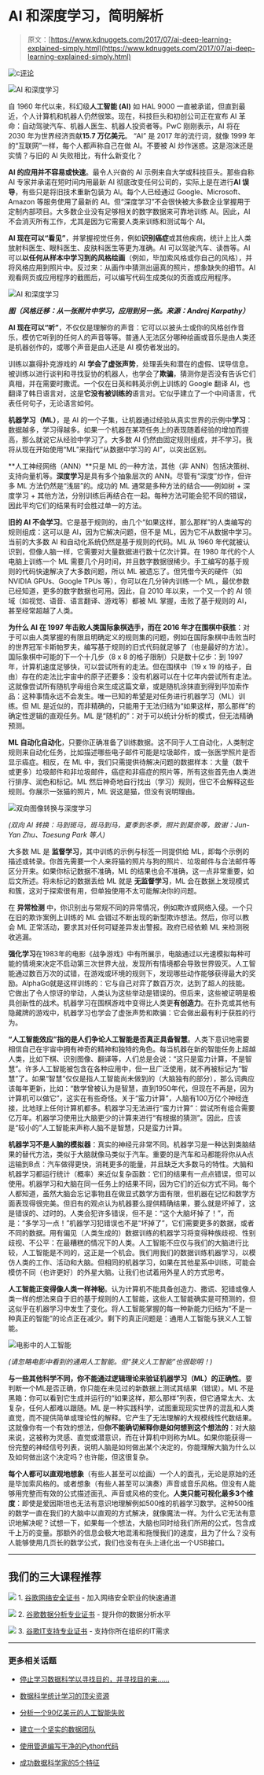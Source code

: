 # AI 和深度学习，简明解析

> 原文：[https://www.kdnuggets.com/2017/07/ai-deep-learning-explained-simply.html](https://www.kdnuggets.com/2017/07/ai-deep-learning-explained-simply.html)

![c](../Images/3d9c022da2d331bb56691a9617b91b90.png)[评论](2017/07/ai-deep-learning-explained-simply.html/3#comments)

![AI 和深度学习](../Images/c7647d29fcffe28c724b24f417ff1a6c.png)

自 1960 年代以来，科幻级**人工智能 (AI)** 如 HAL 9000 一直被承诺，但直到最近，个人计算机和机器人仍然很笨。现在，科技巨头和初创公司正在宣布 AI 革命：自动驾驶汽车、机器人医生、机器人投资者等。PwC 刚刚表示，AI 将在 2030 年为世界经济贡献**15.7 万亿美元**。 “AI” 是 2017 年的流行词，就像 1999 年的“互联网”一样，每个人都声称自己在做 AI。不要被 AI 炒作迷惑。这是泡沫还是实情？与旧的 AI 失败相比，有什么新变化？

**AI 的应用并不容易或快速**。最令人兴奋的 AI 示例来自大学或科技巨头。那些自称 AI 专家并承诺在短时间内用最新 AI 彻底改变任何公司的，实际上是在进行**AI 误导**，有些只是将旧技术重新包装为 AI。每个人已经通过 Google、Microsoft、Amazon 等服务使用了最新的 AI。但“深度学习”不会很快被大多数企业掌握用于定制内部项目。大多数企业没有足够相关的数字数据来可靠地训练 AI。因此，AI 不会消灭所有工作，尤其是因为它需要人类来训练和测试每个 AI。

**AI 现在可以“看见”**，并掌握视觉任务，例如**识别癌症**或其他疾病，统计上比人类放射科医生、眼科医生、皮肤科医生等更为准确。AI 可以驾驶汽车、读唇等。AI 可以**以任何从样本中学习到的风格绘画**（例如，毕加索风格或你自己的风格），并将风格应用到照片中。反过来：从画作中猜测出逼真的照片，想象缺失的细节。AI 观看网页或应用程序的截图后，可以编写代码生成类似的页面或应用程序。

![AI 和深度学习](../Images/c649b75b63b727a4073ef28d679bb39b.png)

***图（风格迁移：从一张照片中学习，应用到另一张。来源：Andrej Karpathy）***

**AI 现在可以“听”**，不仅仅是理解你的声音：它可以以披头士或你的风格创作音乐，模仿它听到的任何人的声音等等。普通人无法区分哪种绘画或音乐是由人类还是机器创作的，或哪个声音是由人还是 AI 模仿者发出的。

训练以赢得扑克游戏的 AI **学会了虚张声势**，处理丢失和潜在的虚假、误导信息。被训练以进行谈判和寻找妥协的机器人，也学会了**欺骗**，猜测你是否没有告诉它们真相，并在需要时撒谎。一个仅在日英和韩英示例上训练的 Google 翻译 AI，也翻译了韩日语言对，这是**它没有被训练的**语言对。它似乎建立了一个中间语言，代表任何句子，无论语言如何。

**机器学习（ML）**，是 AI 的一个子集，让机器通过经验从真实世界的示例中**学习**：数据越多，学习得越多。如果一个机器在某项任务上的表现随着经验的增加而提高，那么就说它从经验中学习了。大多数 AI 仍然由固定规则组成，并不学习。我将从现在开始使用“ML”来指代“从数据中学习的 AI”，以突出区别。

**人工神经网络（ANN）**只是 ML 的一种方法，其他（非 ANN）包括决策树、支持向量机等。**深度学习**是具有多个抽象层次的 ANN。尽管有“深度”炒作，但许多 ML 方法仍然是“浅层”的。成功的 ML 通常是多种方法的结合——例如树 + 深度学习 + 其他方法，分别训练后再结合在一起。每种方法可能会犯不同的错误，因此平均它们的结果有时会胜过单一的方法。

**旧的 AI 不会学习**。它是基于规则的，由几个“如果这样，那么那样”的人类编写的规则组成：这可以是 AI，因为它解决问题，但不是 ML，因为它不从数据中学习。当前的大多数 AI 和自动化系统仍然是基于规则的代码。ML 从 1960 年代就被认识到，但像人脑一样，它需要对大量数据进行数十亿次计算。在 1980 年代的个人电脑上训练一个 ML 需要几个月时间，并且数字数据很稀少。手工编写的基于规则的代码快速解决了大多数问题，所以 ML 被遗忘了。但凭借今天的硬件（如 NVIDIA GPUs、Google TPUs 等），你可以在几分钟内训练一个 ML，最优参数已经知道，更多的数字数据也可用。因此，自 2010 年以来，一个又一个的 AI 领域（如视觉、语音、语言翻译、游戏等）都被 ML 掌握，击败了基于规则的 AI，甚至经常超越了人类。

**为什么 AI 在 1997 年击败人类国际象棋选手，而在 2016 年才在围棋中获胜**：对于可以由人类掌握的有限且明确定义的规则集的问题，例如在国际象棋中击败当时的世界冠军卡斯帕罗夫，编写基于规则的旧式代码就足够了（也是最好的方法）。国际象棋中可能的下一个十几步（8 x 8 的格子限制）只是数十亿步：到 1997 年，计算机速度足够快，可以尝试所有的走法。但在围棋中（19 x 19 的格子，自由）存在的走法比宇宙中的原子还要多：没有机器可以在十亿年内尝试所有走法。这就像尝试所有随机字母组合来生成这篇文章，或是随机涂抹直到得到毕加索作品：这种事情永远不会发生。唯一已知的希望是对任务进行机器学习（ML）训练。但 ML 是近似的，而非精确的，只能用于无法归结为“如果这样，那么那样”的确定性逻辑的直观任务。ML 是“随机的”：对于可以统计分析的模式，但无法精确预测。

**ML 自动化自动化**，只要你正确准备了训练数据。这不同于人工自动化，人类制定规则来自动化任务，比如描述哪些电子邮件可能是垃圾邮件，或一张医学照片是否显示癌症。相反，在 ML 中，我们只需提供待解决问题的数据样本：大量（数千或更多）垃圾邮件和非垃圾邮件，癌症和非癌症的照片等，所有这些首先由人类进行排序、润色和标记。ML 然后神奇地自行找出（学习）规则，但它不会解释这些规则。你展示一张猫的照片，ML 说这是猫，但没有说明理由。

![双向图像转换与深度学习](../Images/c5f267a4fa4de9aff08af53db2b1e49c.png)

*(双向 AI 转换：马到斑马，斑马到马，夏季到冬季，照片到莫奈等，致谢：Jun-Yan Zhu、Taesung Park 等人)*

大多数 ML 是 **监督学习**，其中训练的示例与标签一同提供给 ML，即每个示例的描述或转录。你首先需要一个人来将猫的照片与狗的照片、垃圾邮件与合法邮件等区分开来。如果你标记数据不准确，ML 的结果也会不准确，这一点非常重要，如后文所述。将未标记的数据丢给 ML 就是 **无监督学习**，ML 会在数据上发现模式和簇，这对于探索很有用，但单独使用不太可能解决你的问题。

在 **异常检测** 中，你识别出与常规不同的异常情况，例如欺诈或网络入侵。一个只在旧的欺诈案例上训练的 ML 会错过不断出现的新型欺诈想法。然后，你可以教会 ML 正常活动，要求其对任何可疑差异发出警报。政府已经依赖 ML 来检测税收逃漏。

**强化学习**在1983年的电影《战争游戏》中有所展示，电脑通过以光速模拟每种可能的情境来决定不启动第三次世界大战，发现所有情境都会导致世界毁灭。人工智能通过数百万次的试错，在游戏或环境的规则下，发现哪些动作能够获得最大的奖励。AlphaGo就是这样训练的：它与自己对弈了数百万次，达到了超人的技能。它做出了令人惊讶的举动，人类认为这些举动是错误的。但后来，这些被证明是极具创新性的战术。机器学习在围棋游戏中变得比人类更**有创造力**。在扑克或其他有隐藏牌的游戏中，机器学习也学会了虚张声势和欺骗：它会做出最有利于获胜的行为。

**“人工智能效应”指的是人们争论人工智能是否真正具备智慧**。人类下意识地需要相信自己在宇宙中拥有神奇的精神和独特的角色。每当机器在新的智能任务上超越人类，比如下棋、识别图像、翻译等，人们总是会说：“这只是蛮力计算，不是智慧”。许多人工智能被包含在各种应用中，但一旦广泛使用，就不再被标记为“智慧”了。如果“智慧”仅仅是指人工智能尚未做到的（大脑独有的部分），那么词典应该每年更新，比如：“数学曾被认为是智慧，直到1950年代，但现在不再是，因为计算机可以做它”，这实在有些奇怪。关于“蛮力计算”，人脑有100万亿个神经连接，比地球上任何计算机都多。机器学习无法进行“蛮力计算”：尝试所有组合需要亿万年。机器学习使用比大脑更少的计算来进行“有根据的猜测”。因此，应该是“较小的”人工智能来声称人脑不是智慧，只是蛮力计算。

**机器学习不是人脑的模拟器**：真实的神经元非常不同。机器学习是一种达到类脑结果的替代方法，类似于大脑就像马类似于汽车。重要的是汽车和马都能将你从A点运输到B点：汽车做得更快，消耗更多的能量，并且缺乏大多数马的特性。大脑和机器学习都运行统计（概率）来近似复杂函数：它们的结果有一点点错误，但可以使用。机器学习和大脑在同一任务上的结果不同，因为它们的近似方式不同。每个人都知道，虽然大脑会忘记事物且在做显式数学方面有限，但机器在记忆和数学方面表现得很完美。但旧有的观点认为机器要么提供精确结果，要么就是坏掉了，这是错误的、过时的。人类会犯许多错误，但不是：“这个大脑坏掉了！”，而是：“多学习一点！”机器学习犯错误也不是“坏掉了”，它们需要更多的数据，或者不同的数据。用有偏见（人类生成的）数据训练的机器学习将变得种族歧视、性别歧视、不公平：在最糟糕的情况下的人类。人工智能不应仅与我们的大脑进行比较，人工智能是不同的，这正是一个机会。我们用我们的数据训练机器学习，以模仿人类的工作、活动和大脑。但相同的机器学习，如果在其他星系中训练，可能会模仿不同（也许更好）的外星大脑。让我们也试着用外星人的方式思考。

**人工智能正变得像人类一样神秘**。认为计算机不能具备创造力、撒谎、犯错或像人类一样的想法来自于旧的基于规则的人工智能，这些人工智能确实是可预测的，但这似乎在机器学习中发生了变化。将人工智能掌握的每一种新能力归结为“不是一种真正的智能”的论点正在减少。剩下的真正问题是：通用人工智能与狭义人工智能。

![电影中的人工智能](../Images/09bfcaf72ce6441fb4bf4944111f0099.png)

*(请忽略电影中看到的通用人工智能。但“狭义人工智能”也很聪明！)*

**与一些其他科学不同，你不能通过逻辑理论来验证机器学习（ML）的正确性**。要判断一个ML是否正确，你只能在未见过的新数据上测试其结果（错误）。ML 不是黑箱：你可以看到它生成并运行的“如果这样，那么那样”列表，但它通常太大、太复杂，任何人都难以跟随。ML 是一种实践科学，试图重现现实世界的混乱和人类直觉，而不提供简单或理论性的解释。它产生了无法理解的大规模线性代数结果。这就像你有一个有效的想法，但**你不能确切解释你是如何想到这个想法的**：对大脑来说，这被称为灵感、直觉或潜意识，而在计算机中则称为ML。如果你能获得一份完整的神经信号列表，说明人脑是如何做出某个决定的，你能理解大脑为什么以及如何做出这个决定吗？也许能，但这很复杂。

**每个人都可以直观地想象**（有些人甚至可以绘画）一个人的面孔，无论是原始的还是毕加索风格的。或者想象（有些人甚至可以演奏）声音或音乐风格。但没有人能够用完整而有效的公式描述面孔、声音或风格的变化。**人类只能可视化最多3个维度**：即使是爱因斯坦也无法有意识地理解例如500维的机器学习数学。这种500维的数学一直在我们的大脑中以直观的方式解决，就像魔法一样。为什么它无法有意识地解决呢？试想一下，如果每一个想法，大脑也同时给我们所用的公式，包含成千上万的变量。那额外的信息会极大地混淆和拖慢我们的速度，且为了什么？没有人能够使用几页长的数学公式，我们也没有在头上进化出一个USB接口。

* * *

## 我们的三大课程推荐

![](../Images/0244c01ba9267c002ef39d4907e0b8fb.png) 1\. [谷歌网络安全证书](https://www.kdnuggets.com/google-cybersecurity) - 加入网络安全职业的快速通道

![](../Images/e225c49c3c91745821c8c0368bf04711.png) 2\. [谷歌数据分析专业证书](https://www.kdnuggets.com/google-data-analytics) - 提升你的数据分析水平

![](../Images/0244c01ba9267c002ef39d4907e0b8fb.png) 3\. [谷歌IT支持专业证书](https://www.kdnuggets.com/google-itsupport) - 支持你所在组织的IT需求

* * *

### 更多相关话题

+   [停止学习数据科学以寻找目的，并寻找目的来……](https://www.kdnuggets.com/2021/12/stop-learning-data-science-find-purpose.html)

+   [数据科学统计学习的顶尖资源](https://www.kdnuggets.com/2021/12/springboard-top-resources-learn-data-science-statistics.html)

+   [分析一个90亿美元的人工智能失败](https://www.kdnuggets.com/2021/12/9b-ai-failure-examined.html)

+   [建立一个坚实的数据团队](https://www.kdnuggets.com/2021/12/build-solid-data-team.html)

+   [使用管道编写干净的Python代码](https://www.kdnuggets.com/2021/12/write-clean-python-code-pipes.html)

+   [成功数据科学家的5个特征](https://www.kdnuggets.com/2021/12/5-characteristics-successful-data-scientist.html)
